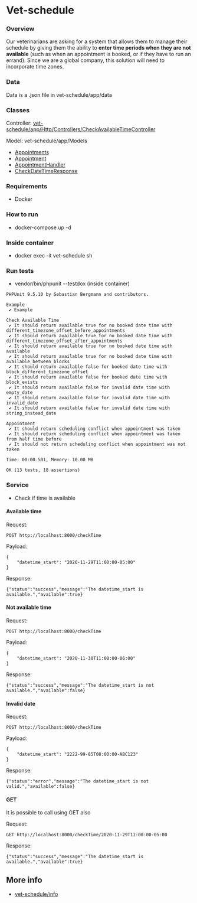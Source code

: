 # Vet-schedule

### Overview
Our veterinarians are asking for a system that allows them to manage their schedule by giving them the ability to **enter time periods when they are not available** (such as when an appointment is booked, or if they have to run an errand). Since we are a global company, this solution will need to incorporate time zones. 

### Data
Data is a .json file in vet-schedule/app/data

### Classes 
Controller: [vet-schedule/app/Http/Controllers/CheckAvailableTimeController](https://github.com/arturhayne/vet-schedule/blob/master/app/Http/Controllers/CheckAvailableTimeController.php)

Model: vet-schedule/app/Models
- [Appointments](https://github.com/arturhayne/vet-schedule/blob/master/app/Models/Appointments.php)
- [Appointment](https://github.com/arturhayne/vet-schedule/blob/master/app/Models/Appointment.php)
- [AppointmentHandler](https://github.com/arturhayne/vet-schedule/blob/master/app/Models/AppointmentHandler.php)
- [CheckDateTimeResponse](https://github.com/arturhayne/vet-schedule/blob/master/app/Models/Appointment.php)
 
### Requirements
- Docker 

### How to run
- docker-compose up -d

### Inside container
- docker exec -it vet-schedule sh

### Run tests
- vendor/bin/phpunit --testdox (inside container)

```
PHPUnit 9.5.10 by Sebastian Bergmann and contributors.

Example
 ✔ Example

Check Available Time
 ✔ It should return available true for no booked date time with different_timezone_offset_before_appointments
 ✔ It should return available true for no booked date time with different_timezone_offset_after_appointments
 ✔ It should return available true for no booked date time with available
 ✔ It should return available true for no booked date time with available_between_blocks
 ✔ It should return available false for booked date time with block_different_timezone_offset
 ✔ It should return available false for booked date time with block_exists
 ✔ It should return available false for invalid date time with empty_date
 ✔ It should return available false for invalid date time with invalid_date
 ✔ It should return available false for invalid date time with string_instead_date

Appointment
 ✔ It should return scheduling conflict when appointment was taken
 ✔ It should return scheduling conflict when appointment was taken from half time before
 ✔ It should not return scheduling conflict when appointment was not taken

Time: 00:00.501, Memory: 10.00 MB

OK (13 tests, 18 assertions)
``` 
### Service
- Check if time is available

#### Available time
Request:
```
POST http://localhost:8000/checkTime
```
Payload:
```
{
    "datetime_start": "2020-11-29T11:00:00-05:00"
}
``` 
Response:
```
{"status":"success","message":"The datetime_start is available.","available":true}
``` 
#### Not available time
Request:
```
POST http://localhost:8000/checkTime
```
Payload:
```
{
    "datetime_start": "2020-11-30T11:00:00-06:00"
}
``` 
Response:
```
{"status":"success","message":"The datetime_start is not available.","available":false}
``` 

#### Invalid date
Request:
```
POST http://localhost:8000/checkTime
```
Payload:
```
{
    "datetime_start": "2222-99-85T08:00:00-ABC123"
}
``` 
Response:
```
{"status":"error","message":"The datetime_start is not valid.","available":false}
``` 
#### GET
It is possible to call using GET also

Request:
```
GET http://localhost:8000/checkTime/2020-11-29T11:00:00-05:00 
```
Response:
```
{"status":"success","message":"The datetime_start is available.","available":true}
```

## More info
 - [vet-schedule/info](https://github.com/arturhayne/vet-schedule/tree/master/info)

